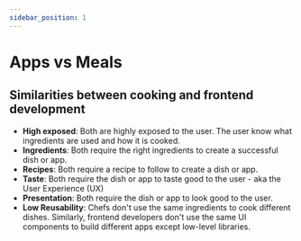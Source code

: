 ```yaml
---
sidebar_position: 1
---
```


# Apps vs Meals

## Similarities between cooking and frontend development

- **High exposed**: Both are highly exposed to the user. The user know what ingredients are used and how it is cooked.
- **Ingredients**: Both require the right ingredients to create a successful dish or app.
- **Recipes**: Both require a recipe to follow to create a dish or app.
- **Taste**: Both require the dish or app to taste good to the user - aka the User Experience (UX)
- **Presentation**: Both require the dish or app to look good to the user.
- **Low Reusability**: Chefs don't use the same ingredients to cook different dishes. Similarly, frontend developers
  don't use the same UI components to build different apps except low-level libraries.
